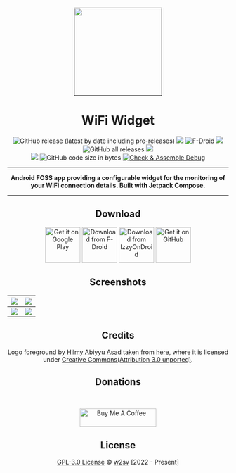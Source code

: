 <p align="center">
  <a href=""><img width="200" height="200" src="https://github.com/w2sv/WiFi-Widget/blob/main/app/src/main/res/mipmap-xxxhdpi/logo_round.png"></a>
</p>
<h1 align="center">WiFi Widget</h1>

<p align="center">
  <img alt="GitHub release (latest by date including pre-releases)" src="https://img.shields.io/github/v/release/w2sv/WiFi-Widget?include_prereleases"/>
  <img src="https://img.shields.io/endpoint?url=https://apt.izzysoft.de/fdroid/api/v1/shield/com.w2sv.wifiwidget"/>
  <img alt="F-Droid" src="https://img.shields.io/f-droid/v/com.w2sv.wifiwidget">
  <img src="https://img.shields.io/endpoint?color=green&logo=google-play&logoColor=green&url=https%3A%2F%2Fplay.cuzi.workers.dev%2Fplay%3Fi%3Dcom.w2sv.wifiwidget%26l%3DPlay%2520Store%26m%3D%24version"/>
  
  <br>
  
  <img alt="GitHub all releases" src="https://img.shields.io/github/downloads/w2sv/WiFi-Widget/total">
  <img src="https://img.shields.io/endpoint?color=green&logo=google-play&logoColor=green&url=https%3A%2F%2Fplay.cuzi.workers.dev%2Fplay%3Fi%3Dcom.w2sv.wifiwidget%26l%3DDownloads%26m%3D%24totalinstalls"/>
  
  <br>
  
  <img src="https://img.shields.io/github/license/w2sv/WiFi-Widget">
  <img alt="GitHub code size in bytes" src="https://img.shields.io/github/languages/code-size/w2sv/WiFi-Widget">
  <a href="https://github.com/w2sv/WiFi-Widget/actions/workflows/workflow.yaml"><img alt="Check & Assemble Debug" src="https://github.com/w2sv/WiFi-Widget/actions/workflows/workflow.yaml/badge.svg"></a>
  
</p>

------

<p align="center">
<b> Android FOSS app providing a configurable widget for the monitoring of your WiFi connection details. Built with Jetpack Compose.</b>
</p>

------

<h2 align="center">Download</h2>

<p align="center">
<a href="https://play.google.com/store/apps/details?id=com.w2sv.wifiwidget"><img alt="Get it on Google Play" src="https://play.google.com/intl/en_us/badges/images/generic/en_badge_web_generic.png" height="80"/></a>
<a href="https://f-droid.org/packages/com.w2sv.wifiwidget/"><img alt="Download from F-Droid" src="https://fdroid.gitlab.io/artwork/badge/get-it-on.png" height="80"/></a>
<a href="https://apt.izzysoft.de/fdroid/index/apk/com.w2sv.wifiwidget"><img alt="Download from IzzyOnDroid" src="https://gitlab.com/IzzyOnDroid/repo/-/raw/master/assets/IzzyOnDroid.png" height="80"/></a>
<a href="https://github.com/w2sv/WiFi-Widget/releases/latest"><img alt="Get it on GitHub" src="https://github.com/machiav3lli/oandbackupx/blob/034b226cea5c1b30eb4f6a6f313e4dadcbb0ece4/badge_github.png" height="80"/></a>
</p>

<h2 align="center">Screenshots</h2>

| ![](https://github.com/w2sv/WiFi-Widget/blob/main/app/src/main/play/listings/en-US/graphics/phone-screenshots/1.jpg) | ![](https://github.com/w2sv/WiFi-Widget/blob/main/app/src/main/play/listings/en-US/graphics/phone-screenshots/2.jpg) |
|----------------------------------------------------------------------------------------------------------------------|----------------------------------------------------------------------------------------------------------------------|
| ![](https://github.com/w2sv/WiFi-Widget/blob/main/app/src/main/play/listings/en-US/graphics/phone-screenshots/3.jpg) | ![](https://github.com/w2sv/WiFi-Widget/blob/main/app/src/main/play/listings/en-US/graphics/phone-screenshots/4.jpg) |


<h2 align="center">Credits</h2>

<p align="center">
Logo foreground by <a href="https://freeicons.io/profile/75801">Hilmy Abiyyu Asad</a> taken
from <a href="https://freeicons.io/computer-devices-3/router-wifi-internet-hotspot-icon-487667#">here</a>,
where it is licensed
under <a href="https://creativecommons.org/licenses/by/3.0/">Creative Commons(Attribution 3.0 unported)</a>.
</p>

<h2 align="center">Donations</h2>
<br>
<p align="center">
<a href="https://www.buymeacoffee.com/w2sv" target="_blank"><img src="https://www.buymeacoffee.com/assets/img/custom_images/orange_img.png" alt="Buy Me A Coffee" style="height: 41px !important;width: 174px !important" ></a>
</p>

<h2 align="center">License</h2>

<p align="center">
<a href="https://github.com/w2sv/WiFi-Widget/blob/main/LICENSE">GPL-3.0 License</a> © <a href="https://github.com/w2sv">w2sv</a> [2022 - Present]
</p>
